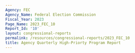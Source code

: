 ```yaml
---
Agency: FEC
Agency_Name: Federal Election Commission
Fiscal_Year: 2023
Page_Name: 2023_FEC_10
Report_Id: '10'
layout: congressional-reports
permalink: /resources/congressional-reports/2023_FEC_10
title: Agency Quarterly High-Priorty Program Report
---
```

